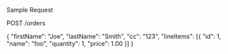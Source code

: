 Sample Request

POST /orders

{
	"firstName": "Joe",
	"lastName": "Smith",
	"cc": "123",
	"lineItems": [{
		"id": 1,
		"name": "foo",
		"quantity": 1,
		"price": 1.00
	}]
}
